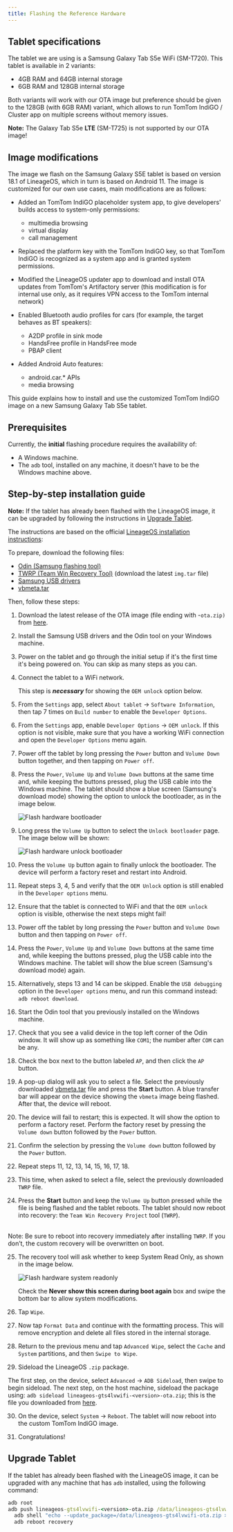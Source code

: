 ```yaml
---
title: Flashing the Reference Hardware
---
```


## Tablet specifications

The tablet we are using is a Samsung Galaxy Tab S5e WiFi (SM-T720).
This tablet is available in 2 variants:

- 4GB RAM and 64GB internal storage
- 6GB RAM and 128GB internal storage

Both variants will work with our OTA image but preference should be given to the 128GB
(with 6GB RAM) variant, which allows to run TomTom IndiGO / Cluster app on multiple screens without
memory issues.

__Note:__ The Galaxy Tab S5e __LTE__ (SM-T725) is not supported by our OTA image!

## Image modifications

The image we flash on the Samsung Galaxy S5E tablet is based on version 18.1 of LineageOS, which
in turn is based on Android 11.
The image is customized for our own use cases, main modifications are as follows:

- Added an TomTom IndiGO placeholder system app, to give developers' builds access to system-only
  permissions:

  - multimedia browsing
  - virtual display
  - call management

- Replaced the platform key with the TomTom IndiGO key, so that TomTom IndiGO is recognized as a
  system app and is granted system permissions.
- Modified the LineageOS updater app to download and install OTA updates from TomTom's Artifactory
  server (this modification is for internal use only, as it requires VPN access to the TomTom
  internal network)
- Enabled Bluetooth audio profiles for cars (for example, the target behaves as BT speakers):

  - A2DP profile in sink mode
  - HandsFree profile in HandsFree mode
  - PBAP client

- Added Android Auto features:

  - android.car.* APIs
  - media browsing

This guide explains how to install and use the customized TomTom IndiGO image on a new Samsung
Galaxy Tab S5e tablet.

## Prerequisites

Currently, the __initial__ flashing procedure requires the availability of:

- A Windows machine.
- The `adb` tool, installed on any machine, it doesn't have to be the Windows machine above.

## Step-by-step installation guide

__Note:__ If the tablet has already been flashed with the LineageOS image, it can be upgraded by
following the instructions in [Upgrade Tablet](#upgrade-tablet).

The instructions are based on the official
[LineageOS installation instructions](https://wiki.lineageos.org/devices/gts4lvwifi/install):

To prepare, download the following files:

- [Odin (Samsung flashing tool)](https://androidfilehost.com/?fid=4349826312261712202)
- [TWRP (Team Win Recovery Tool)](https://dl.twrp.me/gts4lvwifi/) (download the latest `img.tar` file)
- [Samsung USB drivers](https://developer.samsung.com/mobile/file/4d05badf-eaea-4095-af16-3aabfad74760)
- [vbmeta.tar](https://dl.twrp.me/gts4lvwifi/vbmeta.tar)

Then, follow these steps:

1. Download the latest release of the OTA image (file ending with -`ota.zip)` from
   [here](https://repo.tomtom.com/#browse/browse:ivi:com%2Ftomtom%2Fivi%2Flineageos-gts4lvwifi).

2. Install the Samsung USB drivers and the Odin tool on your Windows machine.

3. Power on the tablet and go through the initial setup if it's the first time it's being powered
   on. You can skip as many steps as you can.

4. Connect the tablet to a WiFi network.

   This step is ___necessary___ for showing the `OEM unlock` option below.

5. From the `Settings` app, select `About tablet` → `Software Information`, then tap 7
   times on `Build number` to enable the `Developer Options`.

6. From the `Settings` app, enable `Developer Options` → `OEM unlock`. If this option
   is not visible, make sure that you have a working WiFi connection and open the
   `Developer Options` menu again.

7. Power off the tablet by long pressing the `Power` button and `Volume Down` button
   together, and then tapping on `Power off`.

8. Press the `Power`, `Volume Up` and `Volume Down` buttons at the same time and,
   while keeping the buttons pressed, plug the USB cable into the Windows machine.
   The tablet should show a blue screen (Samsung's download mode) showing the option to unlock
   the bootloader, as in the image below.

   ![Flash hardware bootloader](images/flash_hw_bootloader.png)

9. Long press the `Volume Up` button to select the `Unlock bootloader` page. The image
   below will be shown:

   ![Flash hardware unlock bootloader](images/flash_hw_unlock_bootloader.png)

10. Press the `Volume Up` button again to finally unlock the bootloader. The device will
    perform a factory reset and restart into Android.

11. Repeat steps 3, 4, 5 and verify that the `OEM Unlock` option is still enabled in the
    `Developer options` menu.

12. Ensure that the tablet is connected to WiFi and that the `OEM unlock` option is
    visible, otherwise the next steps might fail!

13. Power off the tablet by long pressing the `Power` button
    and `Volume Down` button and then tapping on `Power off`.

14. Press the `Power`, `Volume Up` and `Volume Down` buttons at the same time and,
    while keeping the buttons pressed, plug the USB cable into the Windows machine.
    The tablet will show the blue screen (Samsung's download mode) again.

15. Alternatively, steps 13 and 14 can be skipped. Enable the `USB debugging` option in
    the `Developer options` menu, and run this command instead: `adb reboot download`.

16. Start the Odin tool that you previously installed on the Windows machine.

17. Check that you see a valid device in the top left corner of the Odin window. It will show up
    as something like `COM1`; the number after `COM` can be any.

18. Check the box next to the button labeled `AP`, and then click the `AP` button.

19. A pop-up dialog will ask you to select a file. Select the previously downloaded
    [vbmeta.tar](https://dl.twrp.me/gts4lvwifi/vbmeta.tar) file and press the __Start__ button.
    A blue transfer bar will appear on the device showing the `vbmeta` image being flashed.
    After that, the device will reboot.

20. The device will fail to restart; this is expected. It will show the option to perform a factory
    reset. Perform the factory reset by pressing the `Volume down` button followed by the
    `Power` button.

21. Confirm the selection by pressing the `Volume down` button followed by the `Power` button.

22. Repeat steps 11, 12, 13, 14, 15, 16, 17, 18.

23. This time, when asked to select a file, select the previously downloaded `TWRP` file.

24. Press the __Start__ button and keep the `Volume Up`  button pressed while the file is
    being flashed and the tablet reboots.
    The tablet should now reboot into recovery: the `Team Win Recovery Project` tool (`TWRP`).
<!-- TODO(IVI-7340: Replace this comment line with an empty line. -->
<!--                Remove HTML break from next line. -->
<!--                Indent next lines so they show as part of the numbered-list item. -->
<!--                Make __Note:__ bold. -->
<br/> Note: Be sure to reboot into recovery immediately after installing `TWRP`. If you
don’t, the custom recovery will be overwritten on boot.

25. The recovery tool will ask whether to keep System Read Only, as shown in the image below.

    ![Flash hardware system readonly](images/flash_hw_system_readonly.png)

    Check the __Never show this screen during boot again__ box and swipe the bottom bar to allow
    system modifications.

26. Tap `Wipe`.

27. Now tap `Format Data` and continue with the formatting process. This will remove
    encryption and delete all files stored in the internal storage.

28. Return to the previous menu and tap `Advanced Wipe`, select the `Cache` and
    `System` partitions, and then `Swipe to Wipe`.

29. Sideload the LineageOS `.zip` package.
<!-- TODO(IVI7340): Remove this comment line. Convert the next lines into 2nd-level bullet items: -->
<!--    - On the device, select `Advanced` → `ADB Sideload`, then swipe to begin sideload. -->
<!--    - On the host machine, sideload the package using: -->
<!--      `adb sideload lineageos-gts4lvwifi-<version>-ota.zip`; this is the file you downloaded from -->
<!--      [here](https://repo.tomtom.com/#browse/browse:ivi:com%2Ftomtom%2Fivi%2Flineageos-gts4lvwifi). -->
   The first step, on the device, select `Advanced` → `ADB Sideload`, then swipe to begin sideload.
   The next step, on the host machine, sideload the package using:
   `adb sideload lineageos-gts4lvwifi-<version>-ota.zip`; this is the file you downloaded from
   [here](https://repo.tomtom.com/#browse/browse:ivi:com%2Ftomtom%2Fivi%2Flineageos-gts4lvwifi).

30. On the device, select `System` → `Reboot`. The tablet will now reboot into the custom
    TomTom IndiGO image.

31. Congratulations!

## Upgrade Tablet

If the tablet has already been flashed with the LineageOS image, it can be upgraded with any
machine that has `adb` installed, using the following command:

```cmd
adb root
adb push lineageos-gts4lvwifi-<version>-ota.zip /data/lineageos-gts4lvwifi-ota.zip && \
  adb shell "echo --update_package=/data/lineageos-gts4lvwifi-ota.zip > /cache/recovery/command" && \
  adb reboot recovery
```
